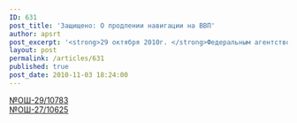 ```yaml
---
ID: 631
post_title: 'Защищено: О продлении навигации на ВВП'
author: apsrt
post_excerpt: '<strong>29 октября 2010г. </strong>Федеральным агентством морского и речного транспорта приняты решения о продлении времени работы судоходных шлюзов на ряде участков водных путей европейской части страны. Информация по этим решениям приведена в письмах Росморречфлота за №ОШ-27/10625 и № ОШ-29/10783'
layout: post
permalink: /articles/631
published: true
post_date: 2010-11-03 18:24:00
---
```

<a href="http://www.apsrt.ru/docs/p-1.pdf">№ОШ-29/10783</a><br />
<a href="http://www.apsrt.ru/docs/p-2.doc">№ОШ-27/10625</a>